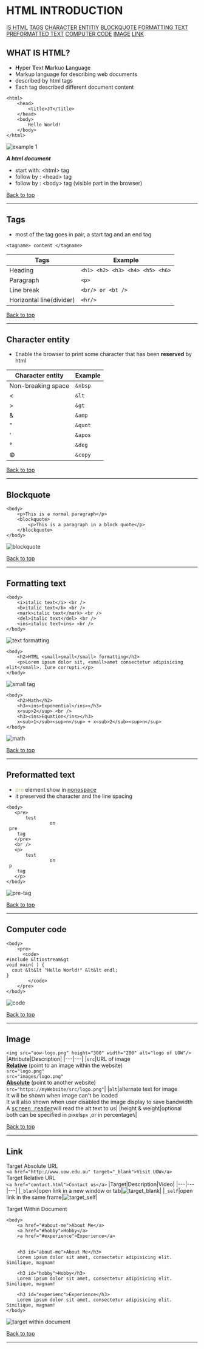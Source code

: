 # HTML INTRODUCTION
[IS HTML](#what-is-html)
[TAGS](#tags)
[CHARACTER ENTITIY](#character-entity)
[BLOCKQUOTE](#blockquote)
[FORMATTING TEXT](#formatting-text)
[PREFORMATTED TEXT](#preformatted-text)
[COMPUTER CODE](#computer-code)
[IMAGE](#image)
[LINK](#link)
## WHAT IS HTML?
- **H**yper **T**ext **M**arkuo **L**anguage
- Markup language for describing web documents
- described by html tags
- Each tag described different document content

```
<html>
    <head>
        <title>JT</title>
    </head>
    <body>
        Hello World!
    </body>
</html>
```
![example 1](src/Screenshot_20230427_014814.png)

***A html document***
- start with: \<html> tag
- follow by : \<head> tag   
- follow by : \<body> tag  (visible part in the browser)  

[Back to top](#html-introduction)

---
## Tags
- most of the tag goes in pair, a start tag and an end tag  
```
<tagname> content </tagname>
```
| **Tags** | **Example** |
|---------|--------|
| Heading | ```<h1> <h2> <h3> <h4> <h5> <h6>``` |
| Paragraph | ```<p>``` |
| Line break | ```<br/> or <bt />``` |
| Horizontal line(divider) | ```<hr/>``` |

[Back to top](#html-introduction)

---
## Character entity
- Enable the browser to print some character that has been **reserved** by html

| **Character entity** | **Example** |
|---|---|
| Non-breaking space | ```&nbsp``` |
| < | ```&lt``` |
| > |```&gt```|
| & |```&amp```|
| " |```&quot```|
| ' |```&apos```|
| &deg; |```&deg```|
| &copy; |```&copy```|

[Back to top](#html-introduction)

---
## Blockquote
```
<body>
    <p>This is a normal paragraph</p>
    <blockquote>
        <p>This is a paragraph in a block quote</p>
    </blockquote>
</body>
```
![blockquote](src/Screenshot_20230427_021435.png)

[Back to top](#html-introduction)

---
## Formatting text
```
<body>
    <i>italic text</i> <br />
    <b>italic text</b> <br />
    <mark>italic text</mark> <br />
    <del>italic text</del> <br />
    <ins>italic text<ins> <br />
</body>
```
![text formatting](src/Screenshot%202023-05-06%20001053.png)
```
<body>
    <h2>HTML <small>small</small> formatting</h2>
    <p>Lorem ipsum dolor sit, <small>amet consectetur adipisicing elit</small>. Iure corrupti.</p>
</body>
```
![small tag](src/small-formatting.png)
```
<body>
    <h2>Math</h2>
    <h3><ins>Exponential</ins></h3>
    x<sup>2</sup> <br />
    <h3><ins>Equation</ins></h3>
    x<sub>1</sub><sup>n</sup> + x<sub>2</sub><sup>n</sup> 
</body>
```
![math](src/math.png)

[Back to top](#html-introduction)

---
## Preformatted text
- <span style="color:#ccb67b">pre</span> element show in [<kbd>monospace</kbd>](https://fonts.google.com/knowledge/glossary/monospaced)
- it preserved the character and the line spacing

```
<body>
   <pre>
       test
                on
 pre
    tag
   </pre>
   <br />
   <p>
       test
                on
 p
    tag
   </p>
</body>
```
><body>
![pre-tag](src/pre-tag.png)

[Back to top](#html-introduction)

---
## Computer code
```
<body>
    <pre>
      <code>
#include &ltiostream&gt
void main( ) {
  cout &lt&lt "Hello World!" &lt&lt endl;
}
        </code>
    </pre>
</body>
```
![code](src/code.png)

[Back to top](#html-introduction)

---
## Image
```<img src="uow-logo.png" height="300" width="200" alt="logo of UOW"/>```
|Attribute|Description|
|---|---|
|```src```|URL of image<br><b><ins>Relative</ins></b> (point to an image within the website)<br>```src="logo.png"```<br>```src="images/logo.png"```<br><b><ins>Absolute</ins></b> (point to another website)<br>```src="https://myWebsite/src/logo.png"```|
|```alt```|alternate text for image <br>It will be shown when image can't be loaded<br>It will also shown when user disabled the image display to save bandwidth<br>A [<kbd>screen reader</kbd>](https://www.emizentech.com/blog/what-is-a-screen-reader.html)will read the alt text to us|
|height & weight|optional<br>both can be specified in pixels```px``` ,or in percentage```%```|

[Back to top](#html-introduction)

---

## Link
Target Absolute URL   
```<a href="http://www.uow.edu.au" target="_blank">Visit UOW</a>```  
Target Relative URL  
```<a href="contact.html">Contact us</a>```
|Target|Description|Video|
|---|---|---|
|```_blank```|open link in a new window or tab|![target_blank](src/target_blank.gif)|
|```_self```|open link in the same frame|![target_self](src/target_self.gif)|

Target Within Document  
```
<body>
    <a href="#about-me">About Me</a>
    <a href="#hobby">Hobby</a>
    <a href="#experience">Experience</a>


    <h3 id="about-me">About Me</h3>
    Lorem ipsum dolor sit amet, consectetur adipisicing elit. Similique, magnam!

    <h3 id="hobby">Hobby</h3>
    Lorem ipsum dolor sit amet, consectetur adipisicing elit. Similique, magnam!

    <h3 id="experienc">Experience</h3>
    Lorem ipsum dolor sit amet, consectetur adipisicing elit. Similique, magnam!
</body>
```
![target within document](src/terget_within_document.gif)

[Back to top](#html-introduction)

---